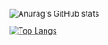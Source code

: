 
  
  
![Anurag's GitHub stats](https://github-readme-stats.vercel.app/api?username=yanming7521&bg_color=30,e96443,904e95&title_color=fff&text_color=fff&show_icons=true&theme=synthwave&layout=default)



[![Top Langs](https://github-readme-stats.vercel.app/api/top-langs/?username=yanming7521)](https://github.com/anuraghazra/github-readme-stats)


